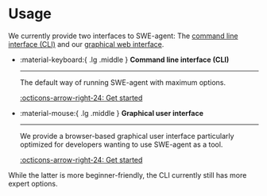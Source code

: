 # Usage

We currently provide two interfaces to SWE-agent: The [command line interface (CLI)](cl_tutorial.md) and our [graphical web interface](web_ui.md). 

<div class="grid cards" markdown>

-   :material-keyboard:{ .lg .middle } __Command line interface (CLI)__

    --- 

    The default way of running SWE-agent with maximum options.
    
    [:octicons-arrow-right-24: Get started](cl_tutorial.md)

-   :material-mouse:{ .lg .middle } __Graphical user interface__

    --- 

    We provide a browser-based graphical user interface particularly optimized for developers wanting to use SWE-agent as a tool.
    
    [:octicons-arrow-right-24: Get started](web_ui.md)

</div>

While the latter is more beginner-friendly, the CLI currently still has more expert options.